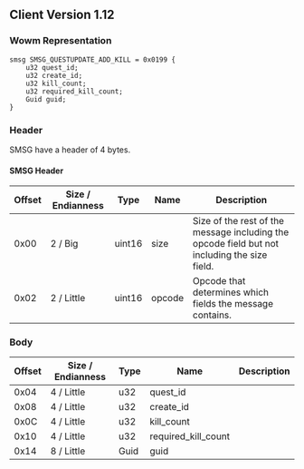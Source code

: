 ## Client Version 1.12

### Wowm Representation
```rust,ignore
smsg SMSG_QUESTUPDATE_ADD_KILL = 0x0199 {
    u32 quest_id;    
    u32 create_id;    
    u32 kill_count;    
    u32 required_kill_count;    
    Guid guid;    
}

```
### Header
SMSG have a header of 4 bytes.

#### SMSG Header
| Offset | Size / Endianness | Type   | Name   | Description |
| ------ | ----------------- | ------ | ------ | ----------- |
| 0x00   | 2 / Big           | uint16 | size   | Size of the rest of the message including the opcode field but not including the size field.|
| 0x02   | 2 / Little        | uint16 | opcode | Opcode that determines which fields the message contains.|
### Body
| Offset | Size / Endianness | Type | Name | Description |
| ------ | ----------------- | ---- | ---- | ----------- |
| 0x04 | 4 / Little | u32 | quest_id |  |
| 0x08 | 4 / Little | u32 | create_id |  |
| 0x0C | 4 / Little | u32 | kill_count |  |
| 0x10 | 4 / Little | u32 | required_kill_count |  |
| 0x14 | 8 / Little | Guid | guid |  |
